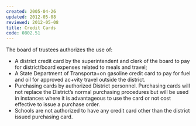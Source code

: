 ```yaml
---
created: 2005-04-26
updated: 2012-05-08
reviewed: 2012-05-08
title: Credit Cards
code: 0802.51
---
```



The board of trustees authorizes the use of:


- A district credit card by the superintendent and clerk of the board to pay for district/board expenses related to meals and travel;
- A State Department of Transporta+on gasoline credit card to pay for fuel and oil for approved ac+vity travel outside the district.
- Purchasing cards by authorized District personnel. Purchasing cards will not replace the District’s normal purchasing procedures but will be used in instances where it is advantageous to use the card or not cost effective to issue a purchase order.
- Schools are not authorized to have any credit card other than the district issued purchasing card.
